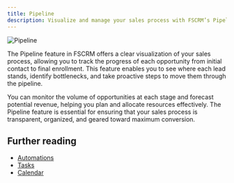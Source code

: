 ```yaml
---
title: Pipeline
description: Visualize and manage your sales process with FSCRM’s Pipeline feature.
---
```


![Pipeline](/features/fscrm-pipeline-feature.webp)

The Pipeline feature in FSCRM offers a clear visualization of your sales process, allowing you to track the progress of each opportunity from initial contact to final enrollment. This feature enables you to see where each lead stands, identify bottlenecks, and take proactive steps to move them through the pipeline.

You can monitor the volume of opportunities at each stage and forecast potential revenue, helping you plan and allocate resources effectively. The Pipeline feature is essential for ensuring that your sales process is transparent, organized, and geared toward maximum conversion.

## Further reading

- [Automations](/features/automations)
- [Tasks](/features/tasks)
- [Calendar](/features/calendar)
